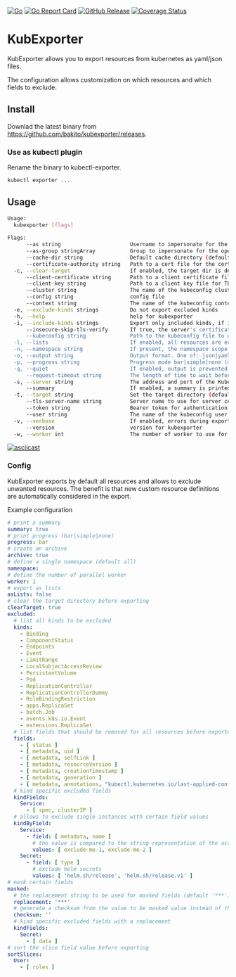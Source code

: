 [![Go](https://github.com/bakito/kubexporter/workflows/Go/badge.svg)](https://github.com/bakito/kubexporter/actions?query=workflow%3AGo)
[![Go Report Card](https://goreportcard.com/badge/github.com/bakito/kubexporter)](https://goreportcard.com/report/github.com/bakito/kubexporter)
[![GitHub Release](https://img.shields.io/github/release/bakito/kubexporter.svg?style=flat)](https://github.com/bakito/kubexporter/releases)
[![Coverage Status](https://coveralls.io/repos/github/bakito/kubexporter/badge.svg?branch=main)](https://coveralls.io/github/bakito/kubexporter?branch=main)
# KubExporter

KubExporter allows you to export resources from kubernetes as yaml/json files.

The configuration allows customization on which resources and which fields to exclude.

## Install

Downlad the latest binary from https://github.com/bakito/kubexporter/releases.

### Use as kubectl plugin

Rename the binary to kubectl-exporter.
```bash
kubectl exporter ...
```


## Usage

```bash
Usage:
  kubexporter [flags]
  
Flags:
      --as string                      Username to impersonate for the operation
      --as-group stringArray           Group to impersonate for the operation, this flag can be repeated to specify multiple groups.
      --cache-dir string               Default cache directory (default "C:\\develop\\home\\.kube\\cache")
      --certificate-authority string   Path to a cert file for the certificate authority
  -c, --clear-target                   If enabled, the target dir is deleted before running the new export
      --client-certificate string      Path to a client certificate file for TLS
      --client-key string              Path to a client key file for TLS
      --cluster string                 The name of the kubeconfig cluster to use
      --config string                  config file
      --context string                 The name of the kubeconfig context to use
  -e, --exclude-kinds strings          Do not export excluded kinds
  -h, --help                           help for kubexporter
  -i, --include-kinds strings          Export only included kinds, if included kinds are defined, excluded will be ignored
      --insecure-skip-tls-verify       If true, the server's certificate will not be checked for validity. This will make your HTTPS connections insecure
      --kubeconfig string              Path to the kubeconfig file to use for CLI requests.
  -l, --lists                          If enabled, all resources are exported as lists instead of individual files
  -n, --namespace string               If present, the namespace scope for this CLI request
  -o, --output string                  Output format. One of: json|yaml. (default "yaml")
  -p, --progress string                Progress mode bar|simple|none (default bar)  (default "bar")
  -q, --quiet                          If enabled, output is prevented
      --request-timeout string         The length of time to wait before giving up on a single server request. Non-zero values should contain a corresponding time unit (e.g. 1s, 2m, 3h). A value of zero means don't timeout requests. (default "0")
  -s, --server string                  The address and port of the Kubernetes API server
      --summary                        If enabled, a summary is printed
  -t, --target string                  Set the target directory (default exports)
      --tls-server-name string         Server name to use for server certificate validation. If it is not provided, the hostname used to contact the server is used
      --token string                   Bearer token for authentication to the API server
      --user string                    The name of the kubeconfig user to use
  -v, --verbose                        If enabled, errors during export are listed in summary
      --version                        version for kubexporter
  -w, --worker int                     The number of worker to use for the export (default 1)
```

[![asciicast](https://asciinema.org/a/J793zgHiRBgDTgWbKjHrsM8YL.svg)](https://asciinema.org/a/J793zgHiRBgDTgWbKjHrsM8YL)

### Config

KubExporter exports by default all resources and allows to exclude unwanted resources.
The benefit is that new custom resource definitions are automatically considered in the export.



Example configuration

```yaml
# print a summary
summary: true
# print progress (bar|simple|none)
progress: bar
# create an archive
archive: true
# define a single namespace (default all)
namespace:
# define the number of parallel worker
worker: 1
# export as lists
asLists: false
# clear the target directory before exporting
clearTarget: true
excluded:
  # list all kinds to be excluded
  kinds:
    - Binding
    - ComponentStatus
    - Endpoints
    - Event
    - LimitRange
    - LocalSubjectAccessReview
    - PersistentVolume
    - Pod
    - ReplicationController
    - ReplicationControllerDummy
    - RoleBindingRestriction
    - apps.ReplicaSet
    - batch.Job
    - events.k8s.io.Event
    - extensions.ReplicaSet
  # list fields that should be removed for all resources before exported; slices are also traversed
  fields:
    - [ status ]
    - [ metadata, uid ]
    - [ metadata, selfLink ]
    - [ metadata, resourceVersion ]
    - [ metadata, creationTimestamp ]
    - [ metadata, generation ]
    - [ metadata, annotations, "kubectl.kubernetes.io/last-applied-configuration" ]
  # kind specific excluded fields
  kindFields:
    Service:
      - [ spec, clusterIP ]
  # allows to exclude single instances with certain field values
  kindByField:
    Service:
      - field: [ metadata, name ]
        # the value is compared to the string representation of the actual kind value
        values: [ exclude-me-1, exclude-me-2 ]
    Secret:
      - field: [ type ]
        # exclude helm secrets
        values: [ 'helm.sh/release', 'helm.sh/release.v1' ]
# mask certain fields 
masked:
  # the replacement string to be used for masked fields (default '***')
  replacement: '***'
  # generate a checksum from the value to be masked value instead of the replacement. (supported 'md5', 'sha1', 'sha256')  
  checksum: ''
  # kind specific excluded fields with a replacement
  kindFields:
    Secret:
      - [ data ]
# sort the slice field value before exporting
sortSlices:
  User:
    - [ roles ]
```
